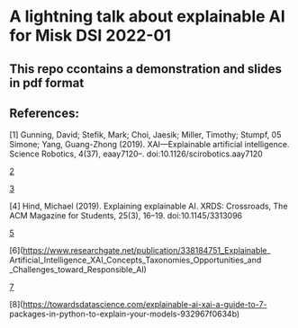 # A lightning talk about explainable AI for Misk DSI 2022-01 
## This repo ccontains a demonstration and slides in pdf format

## References: 

[1] Gunning, David; Stefik, Mark; Choi, Jaesik; Miller, Timothy; Stumpf, 05 Simone; Yang, Guang-Zhong (2019). XAI—Explainable artificial
intelligence. Science Robotics, 4(37), eaay7120–.
doi:10.1126/scirobotics.aay7120

[2](https://en.m.wikipedia.org/wiki/Explainable_artificial_intelligence)

[3](https://www.ibm.com/blogs/research/2019/08/ai-explainability-360/)

[4] Hind, Michael (2019). Explaining explainable AI. XRDS: Crossroads, The ACM Magazine for Students, 25(3), 16–19. doi:10.1145/3313096

[5](https://www.intechopen.com/chapters/72398)

[6](https://www.researchgate.net/publication/338184751_Explainable_ Artificial_Intelligence_XAI_Concepts_Taxonomies_Opportunities_and _Challenges_toward_Responsible_AI)

[7](https://towardsdatascience.com/what-is-explainable-ai-xai-afc56938d513)

[8](https://towardsdatascience.com/explainable-ai-xai-a-guide-to-7- packages-in-python-to-explain-your-models-932967f0634b)

